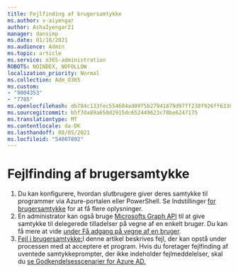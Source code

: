 ```yaml
---
title: Fejlfinding af brugersamtykke
ms.author: v-aiyengar
author: AshaIyengar21
manager: dansimp
ms.date: 01/18/2021
ms.audience: Admin
ms.topic: article
ms.service: o365-administration
ROBOTS: NOINDEX, NOFOLLOW
localization_priority: Normal
ms.collection: Adm_O365
ms.custom:
- "9004353"
- "7785"
ms.openlocfilehash: db784c133fec554604ad09f5b27941879d97ff238f926ff6338d0f3b7c3c4105
ms.sourcegitcommit: b5f7da89a650d2915dc652449623c78be6247175
ms.translationtype: MT
ms.contentlocale: da-DK
ms.lasthandoff: 08/05/2021
ms.locfileid: "54007892"
---
```

# <a name="troubleshoot-user-consent"></a>Fejlfinding af brugersamtykke

1. Du kan konfigurere, hvordan slutbrugere giver deres samtykke til programmer via Azure-portalen eller PowerShell. Se Indstillinger [for brugersamtykke](https://docs.microsoft.com/azure/active-directory/manage-apps/configure-user-consent?tabs=azure-portal#user-consent-settings) for at få flere oplysninger.
1. En administrator kan også bruge [Microsofts Graph API](https://docs.microsoft.com/azure/active-directory/manage-apps/configure-user-consent?tabs=azure-portal#user-consent-settings) til at give samtykke til delegerede tilladelser på vegne af en enkelt bruger. Du kan få mere at vide [under Få adgang på vegne af en bruger](https://docs.microsoft.com/graph/auth-v2-user).
1. [Fejl i brugersamtykke:](https://docs.microsoft.com/azure/active-directory/manage-apps/application-sign-in-unexpected-user-consent-error)I denne artikel beskrives fejl, der kan opstå under processen med at acceptere et program. Hvis du foretager fejlfinding af uventede samtykkeprompter, der ikke indeholder fejlmeddelelser, skal du [se Godkendelsesscenarier for Azure AD.](https://docs.microsoft.com/azure/active-directory/manage-apps/application-sign-in-unexpected-user-consent-error)